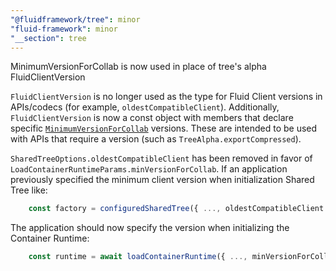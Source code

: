 ```yaml
---
"@fluidframework/tree": minor
"fluid-framework": minor
"__section": tree
---
```

MinimumVersionForCollab is now used in place of tree's alpha FluidClientVersion

`FluidClientVersion` is no longer used as the type for Fluid Client versions in APIs/codecs (for example, `oldestCompatibleClient`).
Additionally, `FluidClientVersion` is now a const object with members that declare specific [`MinimumVersionForCollab`](https://fluidframework.com/docs/api/runtime-definitions/minimumversionforcollab-typealias) versions.
These are intended to be used with APIs that require a version (such as `TreeAlpha.exportCompressed`).

`SharedTreeOptions.oldestCompatibleClient` has been removed in favor of `LoadContainerRuntimeParams.minVersionForCollab`.
If an application previously specified the minimum client version when initialization Shared Tree like:

```ts
    const factory = configuredSharedTree({ ..., oldestCompatibleClient: "2.1.3" });
```

The application should now specify the version when initializing the Container Runtime:

```ts
    const runtime = await loadContainerRuntime({ ..., minVersionForCollab: "2.1.3" });
```
